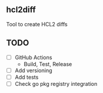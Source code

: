 ## hcl2diff

Tool to create HCL2 diffs

## TODO

- [ ] GitHub Actions
  - Build, Test, Release
- [ ] Add versioning
- [ ] Add tests
- [ ] Check go pkg registry integration
